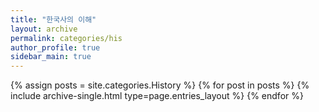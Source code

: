 ```yaml
---
title: "한국사의 이해"
layout: archive
permalink: categories/his
author_profile: true
sidebar_main: true
---
```



{% assign posts = site.categories.History %}
{% for post in posts %} {% include archive-single.html type=page.entries_layout %} {% endfor %}
